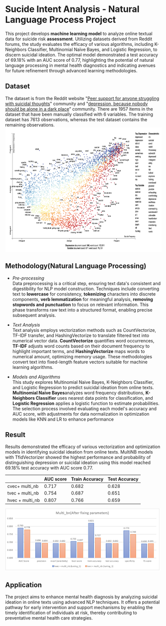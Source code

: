 # Sucide Intent Analysis - Natural Language Process Project
This project develops **machine learning model** to analyze online textual data for suicide risk **assessment**. Utilizing datasets derived from Reddit forums, the study evaluates the efficacy of various algorithms, including K-Neighbors Classifier, Multinomial Naïve Bayes, and Logistic Regression, to discern suicidal ideation. The optimal model demonstrated a test accuracy of 69.18% with an AUC score of 0.77, highlighting the potential of natural language processing in mental health diagnostics and indicating avenues for future refinement through advanced learning methodologies.  

## Dataset 
The dataset is from the Reddit website "[Peer support for anyone struggling with suicidal thoughts](https://www.reddit.com/r/SuicideWatch/ "悬停显示")" community and "[depression, because nobody should be alone in a dark place](https://www.reddit.com/r/depression/ "悬停显示")" community. There are 1957 items in the dataset that have been manually classified with 6 variables. The training dataset has 7613 observations, whereas the test dataset contains the remaining observations.
<img src="/pic/Screen Shot 2024-02-14 at 5.53.51 PM.png" width = "700" height = "400" alt="cmt" />
## Methodology(Natural Language Processing)
* *Pre-processing*  
Data preprocessing is a critical step, ensuring text data's consistent and digestibility for NLP model construction. Techniques include converting text to **lowercase** for consistency, **tokenizing** characters into discrete components, **verb lemmatization** for meaningful analysis, **removing stopwords and punctuation** to focus on relevant information. This phase transforms raw text into a structured format, enabling precise subsequent analysis​.

* *Text Analysis*  
Text analysis employs vectorization methods such as CountVectorize, TF-IDF transfer, and HashingVectorize to translate filtered text into numerical vector data. **CountVectorize** quantifies word occurrences, **TF-IDF** adjusts word counts based on their document frequency to highlight important terms, and **HashingVectorize** maps words to numerical amount, optimizing memory usage. These methodologies convert text into fixed-length feature vectors suitable for machine learning algorithms​.  

* *Models and Algorithms*  
This study explores Multinomial Naive Bayes, K-Neighbors Classifier, and Logistic Regression to predict suicidal ideation from online texts. **Multinomial Naive Bayes**analyzes word frequency distributions, **K-Neighbors Classifier** uses nearest data points for classification, and **Logistic Regression** applies a logistic function to estimate probabilities. The selection process involved evaluating each model's accuracy and AUC score, with adjustments for data normalization in optimization models like KNN and LR to enhance performance

## Result  
Results demonstrated the efficacy of various vectorization and optimization models in identifying suicidal ideation from online texts. MultiNB models with TfidVectorizer showed the highest performance and probability of distinguishing depression or suicidal ideation using this model reached 69.18% test accuracy with AUC score 0.77. 

<div>

|  | AUC score  | Train Accuracy  | Test Accuracy  |
| ---------- | -----------| -----------| -----------|
| cvec+ multi_nb  | 0.717 | 0.682| 0.628 |  
| tvec + multi_nb   | 0.754  | 0.687| 0.651| 
|hvec + multi_nb | 0.807 | 0.766| 0.659 | 

</div>
<img src="/image/result.png" width = "500" height = "200" alt="cmt" />

## Application  
The project aims to enhance mental health diagnosis by analyzing suicidal ideation in online texts using advanced NLP techniques. It offers a potential pathway for early intervention and support mechanisms by enabling the timely identification of individuals at risk, thereby contributing to preventative mental health care strategies.
